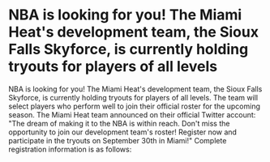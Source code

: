 # NBA is looking for you! The Miami Heat's development team, the Sioux Falls Skyforce, is currently holding tryouts for players of all levels 
 NBA is looking for you! The Miami Heat's development team, the Sioux Falls Skyforce, is currently holding tryouts for players of all levels. The team will select players who perform well to join their official roster for the upcoming season. The Miami Heat team announced on their official Twitter account: "The dream of making it to the NBA is within reach. Don't miss the opportunity to join our development team's roster! Register now and participate in the tryouts on September 30th in Miami!" Complete registration information is as follows: